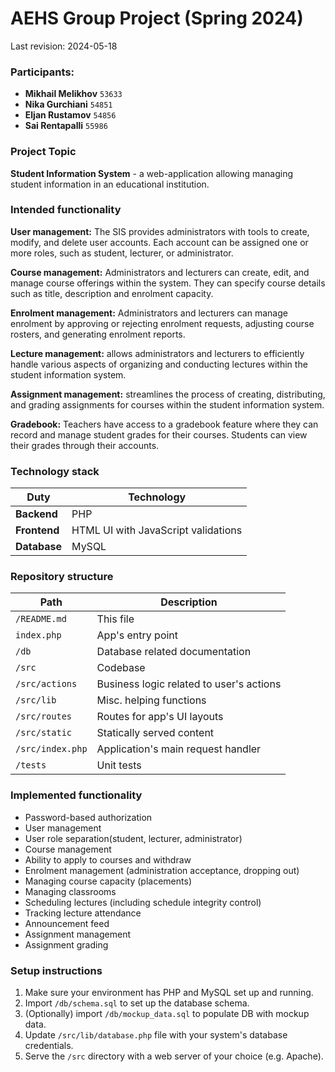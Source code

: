 # AEHS Group Project (Spring 2024)

Last revision: 2024-05-18

### Participants:

- **Mikhail Melikhov** ``53633``
- **Nika Gurchiani** ``54851``
- **Eljan Rustamov** ``54856``
- **Sai Rentapalli** ``55986``

### Project Topic

**Student Information System** - a web-application allowing managing student information in an educational institution.

### Intended functionality

**User management:** The SIS provides administrators with tools to create, modify, and delete user accounts. Each account can be assigned one or more roles, such as student, lecturer, or administrator.

**Course management:** Administrators and lecturers can create, edit, and manage course offerings within the system. They can specify course details such as title, description and enrolment capacity.

**Enrolment management:** Administrators and lecturers can manage enrolment by approving or rejecting enrolment requests, adjusting course rosters, and generating enrolment reports.

**Lecture management:** allows administrators and lecturers to efficiently handle various aspects of organizing and conducting lectures within the student information system.

**Assignment management:** streamlines the process of creating, distributing, and grading assignments for courses within the student information system.

**Gradebook:** Teachers have access to a gradebook feature where they can record and manage student grades for their courses. Students can view their grades through their accounts.

### Technology stack

| Duty | Technology |
| --- | --- |
| **Backend** | PHP |
| **Frontend** | HTML UI with JavaScript validations |
| **Database** | MySQL |

### Repository structure

| Path | Description |
| --- | --- |
| ``/README.md`` | This file |
| ``index.php`` | App's entry point |
| ``/db`` | Database related documentation |
| ``/src`` | Codebase |
| ``/src/actions`` | Business logic related to user's actions |
| ``/src/lib`` | Misc. helping functions |
| ``/src/routes`` | Routes for app's UI layouts |
| ``/src/static`` | Statically served content |
| ``/src/index.php`` | Application's main request handler |
| ``/tests`` | Unit tests |

### Implemented functionality

- Password-based authorization
- User management
- User role separation(student, lecturer, administrator)
- Course management
- Ability to apply to courses and withdraw
- Enrolment management (administration acceptance, dropping out)
- Managing course capacity (placements)
- Managing classrooms
- Scheduling lectures (including schedule integrity control)
- Tracking lecture attendance
- Announcement feed
- Assignment management
- Assignment grading

### Setup instructions

1. Make sure your environment has PHP and MySQL set up and running.
2. Import ``/db/schema.sql`` to set up the database schema.
3. (Optionally) import ``/db/mockup_data.sql`` to populate DB with mockup data.
4. Update ``/src/lib/database.php`` file with your system's database credentials.
5. Serve the ``/src`` directory with a web server of your choice (e.g. Apache).